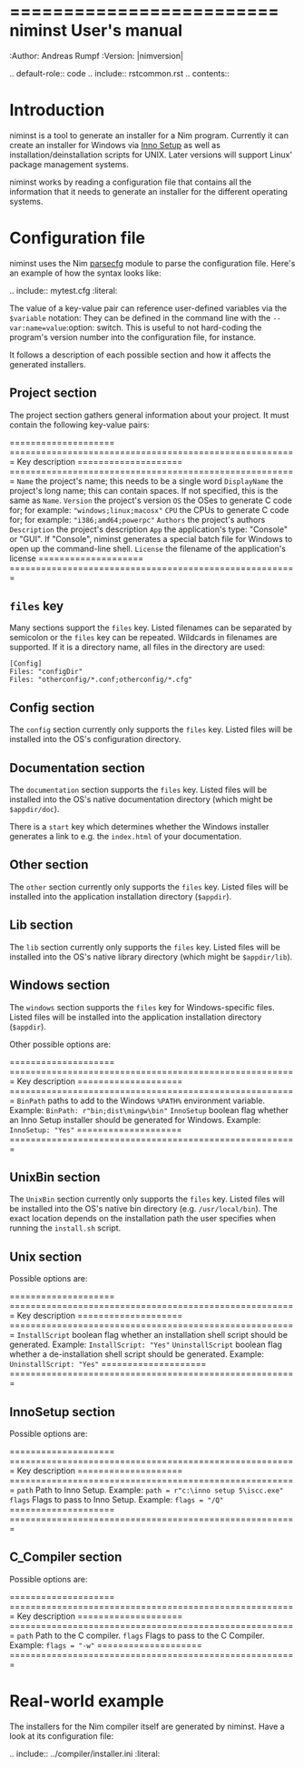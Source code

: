 =========================
  niminst User's manual
=========================

:Author: Andreas Rumpf
:Version: |nimversion|

.. default-role:: code
.. include:: rstcommon.rst
.. contents::

Introduction
============

niminst is a tool to generate an installer for a Nim program. Currently
it can create an installer for Windows
via [Inno Setup](https://www.jrsoftware.org/isinfo.php) as well as
installation/deinstallation scripts for UNIX. Later versions will support
Linux' package management systems.

niminst works by reading a configuration file that contains all the
information that it needs to generate an installer for the different operating
systems.


Configuration file
==================

niminst uses the Nim [parsecfg](parsecfg.html) module to parse the
configuration file. Here's an example of how the syntax looks like:

.. include:: mytest.cfg
     :literal:

The value of a key-value pair can reference user-defined variables via
the `$variable` notation: They can be defined in the command line with the
`--var:name=value`:option: switch. This is useful to not hard-coding the
program's version number into the configuration file, for instance.

It follows a description of each possible section and how it affects the
generated installers.


Project section
---------------
The project section gathers general information about your project. It must
contain the following key-value pairs:

====================   =======================================================
Key                    description
====================   =======================================================
`Name`                 the project's name; this needs to be a single word
`DisplayName`          the project's long name; this can contain spaces. If
                       not specified, this is the same as `Name`.
`Version`              the project's version
`OS`                   the OSes to generate C code for; for example:
                       `"windows;linux;macosx"`
`CPU`                  the CPUs to generate C code for; for example:
                       `"i386;amd64;powerpc"`
`Authors`              the project's authors
`Description`          the project's description
`App`                  the application's type: "Console" or "GUI". If
                       "Console", niminst generates a special batch file
                       for Windows to open up the command-line shell.
`License`              the filename of the application's license
====================   =======================================================


`files` key
-------------

Many sections support the `files` key. Listed filenames
can be separated by semicolon or the `files` key can be repeated. Wildcards
in filenames are supported. If it is a directory name, all files in the
directory are used:

    [Config]
    Files: "configDir"
    Files: "otherconfig/*.conf;otherconfig/*.cfg"


Config section
--------------

The `config` section currently only supports the `files` key. Listed files
will be installed into the OS's configuration directory.


Documentation section
---------------------

The `documentation` section supports the `files` key.
Listed files will be installed into the OS's native documentation directory
(which might be ``$appdir/doc``).

There is a `start` key which determines whether the Windows installer
generates a link to e.g. the ``index.html`` of your documentation.


Other section
-------------

The `other` section currently only supports the `files` key.
Listed files will be installed into the application installation directory
(`$appdir`).


Lib section
-----------

The `lib` section currently only supports the `files` key.
Listed files will be installed into the OS's native library directory
(which might be `$appdir/lib`).


Windows section
---------------

The `windows` section supports the `files` key for Windows-specific files.
Listed files will be installed into the application installation directory
(`$appdir`).

Other possible options are:

====================   =======================================================
Key                    description
====================   =======================================================
`BinPath`              paths to add to the Windows `%PATH%` environment
                       variable. Example: ``BinPath: r"bin;dist\mingw\bin"``
`InnoSetup`            boolean flag whether an Inno Setup installer should be
                       generated for Windows. Example: `InnoSetup: "Yes"`
====================   =======================================================


UnixBin section
---------------

The `UnixBin` section currently only supports the `files` key.
Listed files will be installed into the OS's native bin directory
(e.g. ``/usr/local/bin``). The exact location depends on the
installation path the user specifies when running the `install.sh` script.


Unix section
------------

Possible options are:

====================   =======================================================
Key                    description
====================   =======================================================
`InstallScript`        boolean flag whether an installation shell script
                       should be generated. Example: `InstallScript: "Yes"`
`UninstallScript`      boolean flag whether a de-installation shell script
                       should be generated.
                       Example: `UninstallScript: "Yes"`
====================   =======================================================


InnoSetup section
-----------------

Possible options are:

====================   =======================================================
Key                    description
====================   =======================================================
`path`                 Path to Inno Setup.
                       Example: ``path = r"c:\inno setup 5\iscc.exe"``
`flags`                Flags to pass to Inno Setup.
                       Example: `flags = "/Q"`
====================   =======================================================


C_Compiler section
------------------

Possible options are:

====================   =======================================================
Key                    description
====================   =======================================================
`path`                 Path to the C compiler.
`flags`                Flags to pass to the C Compiler.
                       Example: `flags = "-w"`
====================   =======================================================


Real-world example
==================

The installers for the Nim compiler itself are generated by niminst. Have a
look at its configuration file:

.. include:: ../compiler/installer.ini
     :literal:

